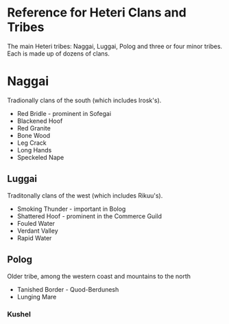 # Reference for Heteri Clans and Tribes

The main Heteri tribes: Naggai, Luggai, Polog and three or four minor tribes. Each is made up of dozens of clans. 

# Naggai
Tradionally clans of the south (which includes Irosk's). 
* Red Bridle - prominent in Sofegai
* Blackened Hoof 
* Red Granite 
* Bone Wood 
* Leg Crack
* Long Hands
* Speckeled Nape

## Luggai 
Traditonally clans of the west (which includes Rikuu's).
* Smoking Thunder - important in Bolog
* Shattered Hoof - prominent in the Commerce Guild
* Fouled Water
* Verdant Valley
* Rapid Water


## Polog
Older tribe, among the western coast and mountains to the north 
* Tanished Border - Quod-Berdunesh
* Lunging Mare

### Kushel
